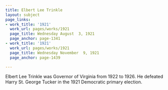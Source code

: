 ```yaml
---
title: Elbert Lee Trinkle
layout: subject
page_links:
- work_title: '1921'
  work_url: pages/works/1921
  page_title: Wednesday August  3, 1921
  page_anchor: page-1341
- work_title: '1921'
  work_url: pages/works/1921
  page_title: Wednesday November  9, 1921
  page_anchor: page-1439

---
```

<p>Elbert Lee Trinkle was Governor of Virginia from 1922 to 1926.  He defeated Harry St. George Tucker in the 1921 Democratic primary election.</p>